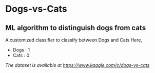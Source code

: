 # Dogs-vs-Cats
## ML algorithm to distinguish dogs from cats

A customized classifier to classify between Dogs and Cats
Here, 

+ Dogs : 1
+ Cats : 0

_The dataset is available at https://www.kaggle.com/c/dogs-vs-cats_

